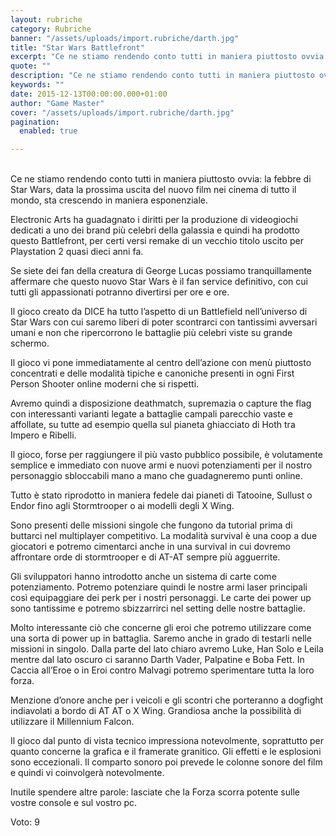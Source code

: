 ```yaml
---
layout: rubriche
category: Rubriche
banner: "/assets/uploads/import.rubriche/darth.jpg"
title: "Star Wars Battlefront"
excerpt: "Ce ne stiamo rendendo conto tutti in maniera piuttosto ovvia: la febbre di Star Wars, data la prossima uscita del nuovo film nei cinema di tutto il mondo, sta crescendo in maniera esponenziale. Electronic Arts ha guadagnato i diritti per la produzione di videogiochi dedicati a uno dei brand più celebri della galassia e quindi [&hellip"
quote: ""
description: "Ce ne stiamo rendendo conto tutti in maniera piuttosto ovvia: la febbre di Star Wars, data la prossima uscita del nuovo film nei cinema di tutto il mondo, sta crescendo in maniera esponenziale. Electronic Arts ha guadagnato i diritti per la produzione di videogiochi dedicati a uno dei brand più celebri della galassia e quindi [&hellip"
keywords: ""
date: 2015-12-13T00:00:00.000+01:00
author: "Game Master"
cover: "/assets/uploads/import.rubriche/darth.jpg"
pagination:
  enabled: true

---
```


[](https://hotmc.com/wp-content/uploads/2015/12/darth.jpg)  
Ce ne stiamo rendendo conto tutti in maniera piuttosto ovvia: la febbre di Star Wars, data la prossima uscita del nuovo film nei cinema di tutto il mondo, sta crescendo in maniera esponenziale.

Electronic Arts ha guadagnato i diritti per la produzione di videogiochi dedicati a uno dei brand più celebri della galassia e quindi ha prodotto questo Battlefront, per certi versi remake di un vecchio titolo uscito per Playstation 2 quasi dieci anni fa.

Se siete dei fan della creatura di George Lucas possiamo tranquillamente affermare che questo nuovo Star Wars è il fan service definitivo, con cui tutti gli appassionati potranno divertirsi per ore e ore.

Il gioco creato da DICE ha tutto l’aspetto di un Battlefield nell’universo di Star Wars con cui saremo liberi di poter scontrarci con tantissimi avversari umani e non che ripercorrono le battaglie più celebri viste su grande schermo.

Il gioco vi pone immediatamente al centro dell’azione con menù piuttosto concentrati e delle modalità tipiche e canoniche presenti in ogni First Person Shooter online moderni che si rispetti.

Avremo quindi a disposizione deathmatch, supremazia o capture the flag con interessanti varianti legate a battaglie campali parecchio vaste e affollate, su tutte ad esempio quella sul pianeta ghiacciato di Hoth tra Impero e Ribelli.

Il gioco, forse per raggiungere il più vasto pubblico possibile, è volutamente semplice e immediato con nuove armi e nuovi potenziamenti per il nostro personaggio sbloccabili mano a mano che guadagneremo punti online.

Tutto è stato riprodotto in maniera fedele dai pianeti di Tatooine, Sullust o Endor fino agli Stormtrooper o ai modelli degli X Wing.

Sono presenti delle missioni singole che fungono da tutorial prima di buttarci nel multiplayer competitivo. La modalità survival è una coop a due giocatori e potremo cimentarci anche in una survival in cui dovremo affrontare orde di stormtrooper e di AT-AT sempre più agguerrite.

[](https://hotmc.com/wp-content/uploads/2015/12/batlle.jpg)

Gli sviluppatori hanno introdotto anche un sistema di carte come potenziamento. Potremo potenziare quindi le nostre armi laser principali così equipaggiare dei perk per i nostri personaggi. Le carte dei power up sono tantissime e potremo sbizzarrirci nel setting delle nostre battaglie.

Molto interessante ciò che concerne gli eroi che potremo utilizzare come una sorta di power up in battaglia. Saremo anche in grado di testarli nelle missioni in singolo. Dalla parte del lato chiaro avremo Luke, Han Solo e Leila mentre dal lato oscuro ci saranno Darth Vader, Palpatine e Boba Fett. In Caccia all’Eroe o in Eroi contro Malvagi potremo sperimentare tutta la loro forza.

Menzione d’onore anche per i veicoli e gli scontri che porteranno a dogfight indiavolati a bordo di AT AT o X Wing. Grandiosa anche la possibilità di utilizzare il Millennium Falcon.

Il gioco dal punto di vista tecnico impressiona notevolmente, soprattutto per quanto concerne la grafica e il framerate granitico. Gli effetti e le esplosioni sono eccezionali. Il comparto sonoro poi prevede le colonne sonore del film e quindi vi coinvolgerà notevolmente.

Inutile spendere altre parole: lasciate che la Forza scorra potente sulle vostre console e sul vostro pc.

Voto: 9
